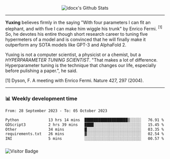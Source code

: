 <div align="center">
    <img align="center" src="https://github-readme-stats.vercel.app/api?username=idocx&show_icons=true&count_private=true&hide_border=true" alt="idocx's Github Stats"></img>
</div>

---

**Yuxing** believes firmly in the saying "With four parameters I can fit an elephant, and with five I can make him wiggle his trunk" by Enrico Fermi. <sup>[1]</sup> So, he devotes his entire though short research career to tuning five hypermeters of a model and is convinced that he will finally make it outperform any SOTA models like GPT-3 and AlphaFold 2.

Yuxing is not a computer scientist, a physicist or a chemist, but a *HYPERPARAMETER TUNING SCIENTIST*. "That makes a lot of difference. Hyperparameter tuning is the technique that changes our life, especially before pulishing a paper.", he said.

[1] Dyson, F. A meeting with Enrico Fermi. Nature 427, 297 (2004).


---

### 📊 Weekly development time
<!--START_SECTION:waka-->

```txt
From: 28 September 2023 - To: 05 October 2023

Python             13 hrs 14 mins  ███████████████████▒░░░░░   76.91 %
GDScript3          2 hrs 39 mins   ████░░░░░░░░░░░░░░░░░░░░░   15.45 %
Other              34 mins         █░░░░░░░░░░░░░░░░░░░░░░░░   03.35 %
requirements.txt   26 mins         ▓░░░░░░░░░░░░░░░░░░░░░░░░   02.54 %
INI                5 mins          ░░░░░░░░░░░░░░░░░░░░░░░░░   00.57 %
```

<!--END_SECTION:waka-->

### 

![Visitor Badge](https://visitor-badge.laobi.icu/badge?page_id=idocx.idocx)